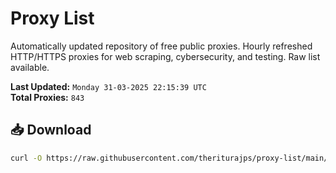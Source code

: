 # Proxy List

Automatically updated repository of free public proxies. Hourly refreshed HTTP/HTTPS proxies for web scraping, cybersecurity, and testing. Raw list available.

**Last Updated:** `Monday 31-03-2025 22:15:39 UTC`  
**Total Proxies:** `843`

## 📥 Download
```bash
curl -O https://raw.githubusercontent.com/theriturajps/proxy-list/main/proxies.txt
